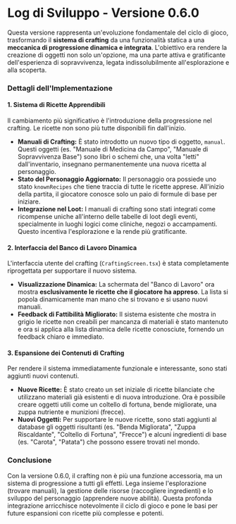 # Log di Sviluppo - Versione 0.6.0

Questa versione rappresenta un'evoluzione fondamentale del ciclo di gioco, trasformando il **sistema di crafting** da una funzionalità statica a una **meccanica di progressione dinamica e integrata**. L'obiettivo era rendere la creazione di oggetti non solo un'opzione, ma una parte attiva e gratificante dell'esperienza di sopravvivenza, legata indissolubilmente all'esplorazione e alla scoperta.

### Dettagli dell'Implementazione

#### 1. Sistema di Ricette Apprendibili
Il cambiamento più significativo è l'introduzione della progressione nel crafting. Le ricette non sono più tutte disponibili fin dall'inizio.

- **Manuali di Crafting:** È stato introdotto un nuovo tipo di oggetto, `manual`. Questi oggetti (es. "Manuale di Medicina da Campo", "Manuale di Sopravvivenza Base") sono libri o schemi che, una volta "letti" dall'inventario, insegnano permanentemente una nuova ricetta al personaggio.
- **Stato del Personaggio Aggiornato:** Il personaggio ora possiede uno stato `knownRecipes` che tiene traccia di tutte le ricette apprese. All'inizio della partita, il giocatore conosce solo un paio di formule di base per iniziare.
- **Integrazione nel Loot:** I manuali di crafting sono stati integrati come ricompense uniche all'interno delle tabelle di loot degli eventi, specialmente in luoghi logici come cliniche, negozi o accampamenti. Questo incentiva l'esplorazione e la rende più gratificante.

#### 2. Interfaccia del Banco di Lavoro Dinamica
L'interfaccia utente del crafting (`CraftingScreen.tsx`) è stata completamente riprogettata per supportare il nuovo sistema.

- **Visualizzazione Dinamica:** La schermata del "Banco di Lavoro" ora mostra **esclusivamente le ricette che il giocatore ha appreso**. La lista si popola dinamicamente man mano che si trovano e si usano nuovi manuali.
- **Feedback di Fattibilità Migliorato:** Il sistema esistente che mostra in grigio le ricette non creabili per mancanza di materiali è stato mantenuto e ora si applica alla lista dinamica delle ricette conosciute, fornendo un feedback chiaro e immediato.

#### 3. Espansione dei Contenuti di Crafting
Per rendere il sistema immediatamente funzionale e interessante, sono stati aggiunti nuovi contenuti.

- **Nuove Ricette:** È stato creato un set iniziale di ricette bilanciate che utilizzano materiali già esistenti e di nuova introduzione. Ora è possibile creare oggetti utili come un coltello di fortuna, bende migliorate, una zuppa nutriente e munizioni (frecce).
- **Nuovi Oggetti:** Per supportare le nuove ricette, sono stati aggiunti al database gli oggetti risultanti (es. "Benda Migliorata", "Zuppa Riscaldante", "Coltello di Fortuna", "Frecce") e alcuni ingredienti di base (es. "Carota", "Patata") che possono essere trovati nel mondo.

### Conclusione
Con la versione 0.6.0, il crafting non è più una funzione accessoria, ma un sistema di progressione a tutti gli effetti. Lega insieme l'esplorazione (trovare manuali), la gestione delle risorse (raccogliere ingredienti) e lo sviluppo del personaggio (apprendere nuove abilità). Questa profonda integrazione arricchisce notevolmente il ciclo di gioco e pone le basi per future espansioni con ricette più complesse e potenti.